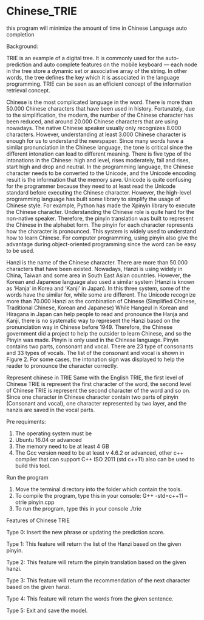 # Chinese_TRIE
this program will minimize the amount of time in Chinese Language auto completion


Background: 

TRIE is an example of a digital tree. It is commonly used for the auto-prediction and auto complete features on the mobile keyboard — each node in the tree store a dynamic set or associative array of the string. In other words, the tree defines the key which it is associated in the language programming. TRIE can be seen as an efficient concept of the information retrieval concept.

Chinese is the most complicated language in the word. There is more than 50.000 Chinese characters that have been used in history. Fortunately, due to the simplification, the modern, the number of the Chinese character has been reduced, and around 20.000 Chinese characters that are using nowadays. The native Chinese speaker usually only recognizes 8.000 characters. However, understanding at least 3.000 Chinese character is enough for us to understand the newspaper. Since many words have a similar pronunciation in the Chinese language, the tone is critical since the different intonation can lead to different meaning. There is five type of the intonations in the Chinese: high and level, rises moderately, fall and rises, start high and drop and neutral.
In the programming language, the Chinese character needs to be converted to the Unicode, and the Unicode encoding result is the information that the memory save. Unicode is quite confusing for the programmer because they need to at least read the Unicode standard before executing the Chinese character. However, the high-level programming language has built some library to simplify the usage of Chinese style. For example, Python has made the Xpinyin library to execute the Chinese character.
Understanding the Chinese role is quite hard for the non-native speaker. Therefore, the pinyin translation was built to represent the Chinese in the alphabet form. The pinyin for each character represents how the character is pronounced. This system is widely used to understand how to learn Chinese. For computer programming, using pinyin also give the advantage during object-oriented programming since the word can be easy to be used.

Hanzi is the name of the Chinese character. There are more than 50.000 characters that have been existed. Nowadays, Hanzi is using widely in China, Taiwan and some area in South East Asian countries. However, the Korean and Japanese language also used a similar system (Hanzi is known as ‘Hanja’ in Korea and ‘Kanji’ in Japan). In this three system, some of the words have the similar for, while some are different. The Unicode recognize more than 70.000 Hanzi as the combination of Chinese (Simplified Chinese, Traditional Chinese, Korean and Japanese)
While Hangeul in Korean and Hiragana in Japan can help people to read and pronounce the Hanja and Kanji, there is no systematic way to represent the Hanzi based on the pronunciation way in Chinese before 1949. Therefore, the Chinese government did a project to help the outsider to learn Chinese, and so the Pinyin was made. Pinyin is only used in the Chinese language. Pinyin contains two parts, consonant and vocal. There are 23 type of consonants and 33 types of vocals. The list of the consonant and vocal is shown in Figure 2. For some cases, the intonation sign was displayed to help the reader to pronounce the character correctly. 

Represent chinese in TRIE
Same with the English TRIE, the first level of Chinese TRIE is represent the first character of the word, the second level of Chinese TRIE is represent the second character of the word and so on. Since one character in Chinese character contain two parts of pinyin (Consonant and vocal), one character represented by two layer, and the hanzis are saved in the vocal parts. 

Pre requiments:
1. The operating system must be
2.  Ubuntu 16.04 or advanced
3. The memory need to be at least 4 GB
4. The Gcc version need to be at least v 4.6.2 or advanced, other c++ compiler that can support C++ ISO 2011 (std c++11) also can be used to build this tool.

Run the program
1. Move the terminal directory into the folder which contain the tools.
2. To compile the program, type this in your console:
	 G++ -std=c++11 –otrie pinyin.cpp
3. To run the program, type this in your console
  ./trie
  
Features of Chinese TRIE

Type 0: Insert the new phrase or updating the prediction score. 

Type 1: This feature will return the list of the Hanzi based on the given pinyin.

Type 2: This feature will return the pinyin translation based on the given hanzi.

Type 3: This feature will return the recommendation of the next character based on the given hanzi.

Type 4: This feature will return the words from the given sentence.

Type 5: Exit and save the model.
